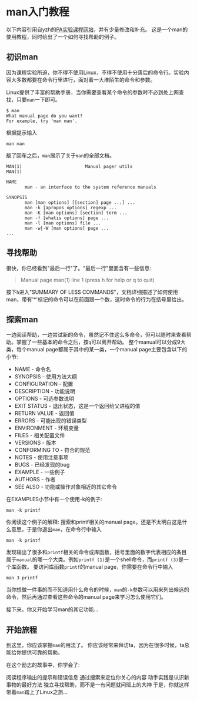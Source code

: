 # man入门教程

以下内容引用自yzh的[PA实验课程网站](https://nju-projectn.github.io/ics-pa-gitbook/ics2022/man.html)，并有少量修改和补充。
这是一个man的使用教程，同时给出了一个如何寻找帮助的例子。

## 初识man
因为课程实验所迫，你不得不使用Linux，不得不使用十分落后的命令行。实验内容大多数都要在命令行里进行，面对着一大堆陌生的命令和参数。

Linux提供了丰富的帮助手册，当你需要查看某个命令的参数时不必到处上网查找，只要`man`一下即可。
```
$ man
What manual page do you want?
For example, try 'man man'.
```

根据提示输入
```
man man
```
敲了回车之后，`man`展示了关于`man`的全部文档。
```
MAN(1)                        Manual pager utils                        MAN(1)

NAME
       man - an interface to the system reference manuals

SYNOPSIS
       man [man options] [[section] page ...] ...
       man -k [apropos options] regexp ...
       man -K [man options] [section] term ...
       man -f [whatis options] page ...
       man -l [man options] file ...
       man -w|-W [man options] page ...
...
```

## 寻找帮助
很快，你已经看到"最后一行"了。"最后一行"里面含有一些信息:

> Manual page man(1) line 1 (press h for help or q to quit)

按下`h`进入"SUMMARY OF LESS COMMANDS"，文档详细描述了如何使用man，带有'\*'标记的命令可以在前面跟一个数，这时命令的行为在括号里给出。

## 探索man
一边阅读帮助，一边尝试新的命令，虽然记不住这么多命令，但可以随时来查看帮助。掌握了一些基本的命令之后，按`q`可以离开帮助。
整个manual可以分成9大类，每个manual page都属于其中的某一类，一个manual page主要包含以下的小节:

* NAME - 命令名
* SYNOPSIS - 使用方法大纲
* CONFIGURATION - 配置
* DESCRIPTION - 功能说明
* OPTIONS - 可选参数说明
* EXIT STATUS - 退出状态，这是一个返回给父进程的值
* RETURN VALUE - 返回值
* ERRORS - 可能出现的错误类型
* ENVIRONMENT - 环境变量
* FILES - 相关配置文件
* VERSIONS - 版本
* CONFORMING TO - 符合的规范
* NOTES - 使用注意事项
* BUGS - 已经发现的bug
* EXAMPLE - 一些例子
* AUTHORS - 作者
* SEE ALSO - 功能或操作对象相近的其它命令

在EXAMPLES小节中有一个使用-k的例子:
```
man -k printf
```
你阅读这个例子的解释: 搜索和printf相关的manual page。还是不太明白这是什么意思，于是你退出`man`，在命令行中输入
```
man -k printf
```
发现输出了很多和`printf`相关的命令或库函数，括号里面的数字代表相应的条目属于`manual`的哪一个大类。例如`printf (1)`是一个shell命令，而`printf (3)`是一个库函数。 要访问库函数`printf`的manual page，你需要在命令行中输入
```
man 3 printf
```
当你想做一件事的而不知道用什么命令的时候，`man`的`-k`参数可以用来列出候选的命令，然后再通过查看这些命令的manual page来学习怎么使用它们。

接下来，你又开始学习man的其它功能...

## 开始旅程
到这里，你应该掌握`man`的用法了。 你应该经常来拜访ta，因为在很多时候，ta总能给你提供可靠的帮助。

在这个励志的故事中，你学会了:

阅读程序输出的提示和错误信息
通过搜索来定位你关心的内容
动手实践是认识新事物的最好方法
独立寻找帮助，而不是一有问题就问班上的大神
于是，你就这样带着`man`踏上了Linux之旅...
